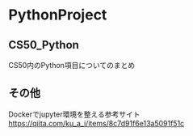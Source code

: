 # PythonProject

## CS50_Python
CS50内のPython項目についてのまとめ

## その他
Dockerでjupyter環境を整える参考サイト  
https://qiita.com/ku_a_i/items/8c7d91f6e13a5091f51c
